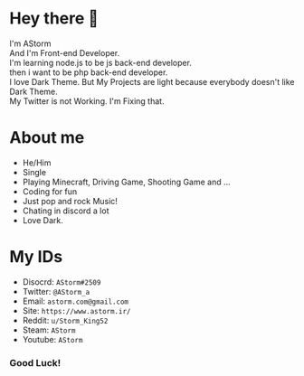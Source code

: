 # Hey there 👋

I'm AStorm <br>
And I'm Front-end Developer. <br>
I'm learning node.js to be js back-end developer. <br>
then i want to be php back-end developer. <br>
I love Dark Theme. But My Projects are light because everybody doesn't like Dark Theme. <br>
My Twitter is not Working. I'm Fixing that.

# About me
- He/Him
- Single
- Playing Minecraft, Driving Game, Shooting Game and ...
- Coding for fun
- Just pop and rock Music!
- Chating in discord a lot
- Love Dark.


# My IDs
- Disocrd: `AStorm#2509`
- Twitter: `@AStorm_a`
- Email: `astorm.com@gmail.com`
- Site: `https://www.astorm.ir/`
- Reddit: `u/Storm_King52`
- Steam: `AStorm`
- Youtube: `AStorm`

### Good Luck!
<!--
**AStormBot/AStormBot** is a ✨ _special_ ✨ repository because its `README.md` (this file) appears on your GitHub profile.

Here are some ideas to get you started:

- 🔭 I’m currently working on ...
- 🌱 I’m currently learning ...
- 👯 I’m looking to collaborate on ...
- 🤔 I’m looking for help with ...
- 💬 Ask me about ...
- 📫 How to reach me: ...
- 😄 Pronouns: ...
- ⚡ Fun fact: ...
-->
